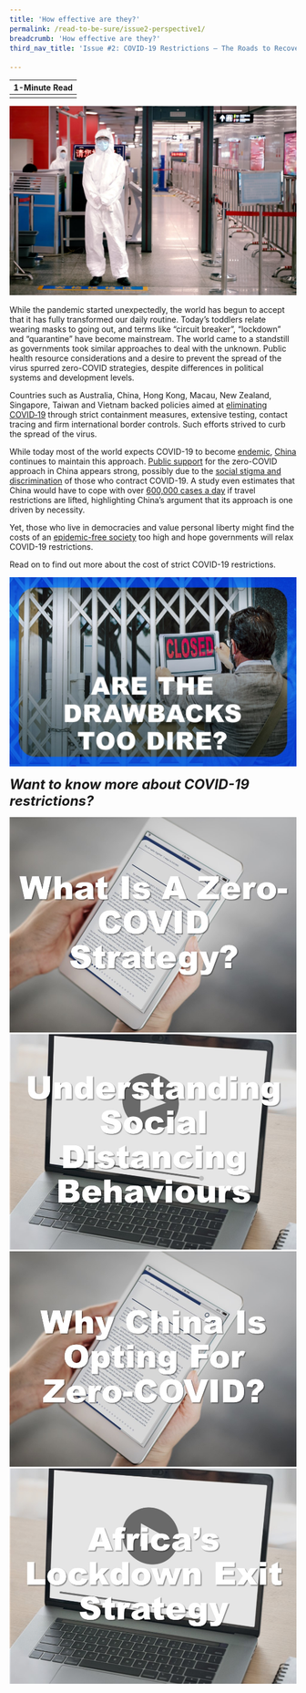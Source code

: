 ```yaml
---
title: 'How effective are they?'
permalink: /read-to-be-sure/issue2-perspective1/
breadcrumb: 'How effective are they?'
third_nav_title: 'Issue #2: COVID-19 Restrictions — The Roads to Recovery'

---
```


| **1-Minute Read** |
| :---------------: |
|                   |

![](../images/rtbs2-perspective1-notext.jpg)

While the pandemic started unexpectedly, the world has begun to accept that it has fully transformed our daily routine. Today’s toddlers relate wearing masks to going out, and terms like “circuit breaker”, “lockdown” and “quarantine” have become mainstream. The world came to a standstill as governments took similar approaches to deal with the unknown. Public health resource considerations and a desire to prevent the spread of the virus spurred zero-COVID strategies, despite differences in political systems and development levels. 



 

Countries such as Australia, China, Hong Kong, Macau, New Zealand, Singapore, Taiwan and Vietnam backed policies aimed at [eliminating COVID‑19](https://www.eiu.com/n/asias-transition-away-from-zero-covid/) through strict containment measures, extensive testing, contact tracing and firm international border controls. Such efforts strived to curb the spread of the virus.

 

While today most of the world expects COVID-19 to become [endemic](https://www.nature.com/articles/d41586-021-00396-2), [China](https://www.straitstimes.com/asia/east-asia/china-is-more-dedicated-than-ever-to-covid-19-zero-as-it-battles-delta) continues to maintain this approach. [Public support](https://research.nus.edu.sg/eai/wp-content/uploads/sites/2/2020/06/EAIBB-No.-1535-Life_political-opinions_COVID-19-lockdown-Chengdu-n-Wuhan-2.pdf) for the zero-COVID approach in China appears strong, possibly due to the [social stigma and discrimination](https://www.frontiersin.org/articles/10.3389/fpsyg.2021.694988/full) of those who contract COVID-19. A study even estimates that China would have to cope with over [600,000 cases a day](https://www.straitstimes.com/asia/east-asia/china-study-warns-of-colossal-covid-19-outbreak-if-it-opens-up-like-us-france) if travel restrictions are lifted, highlighting China’s argument that its approach is one driven by necessity. 

 

Yet, those who live in democracies and value personal liberty might find the costs of an [epidemic-free society](https://theconversation.com/zero-covid-worked-for-some-countries-but-high-vaccine-coverage-is-now-key-169327) too high and hope governments will relax COVID-19 restrictions. 

 

Read on to find out more about the cost of strict COVID-19 restrictions. 

<div>
<div class="row is-multiline">
    <div class="col is-one-half-desktop is-one-half-tablet"></div>
    <div class="col is-one-half-desktop is-one-half-tablet">
<a href="/read-to-be-sure/issue2-perspective2/"><img src="../images/rtbs2-perspective2.jpg" alt="image 2"></a>
</div>	
    <div class="col is-one-half-desktop is-one-half-tablet"></div>
</div>
</div>	




***<font size=5>Want to know more about COVID-19 restrictions?</font>***

<div>
<div class="row is-multiline">
    <div class="col is-half-desktop is-half-tablet">
<a href="https://www.isglobal.org/en_GB/-/-que-es-una-estrategia-de-COVID-cero-y-como-puede-ayudarnos-a-minimizar-el-impacto-de-la-pandemia- "><img src="../images/rtbs2-perspective1-read1.jpg" alt="What is a zero-COVID strategy and how can it help us minimise the impact of the pandemic?"></a>
</div>
    <div class="col is-half-desktop is-half-tablet">
<a href="https://www.youtube.com/watch?v=oyueyJtKnnI"><img src="../images/rtbs2-perspective1-watch1.jpg" alt="Understanding social distancing behaviours"></a>
</div>
    <div class="col is-half-desktop is-half-tablet">
<a href="https://www.bbc.com/news/world-asia-china-59257496"><img src="../images/rtbs2-perspective1-read2.jpg" alt="image 4"></a>
</div>
    <div class="col is-half-desktop is-half-tablet">
<a href="https://www.youtube.com/watch?v=5VJJ4hRMqlk"><img src="../images/rtbs2-perspective1-watch2.jpg" alt="Africa’s lockdown exit strategy, the debate"></a>
</div>
</div>	
</div>











